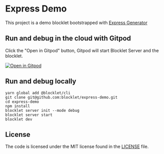 # Express Demo

This project is a demo blocklet bootstrapped with [Express Generator](https://expressjs.com/en/starter/generator.html)

## Run and debug in the cloud with Gitpod

Click the "Open in Gitpod" button, Gitpod will start Blocklet Server and the blocklet.

[![Open in Gitpod](https://gitpod.io/button/open-in-gitpod.svg)](https://gitpod.io/#https://github.com/blocklet/express-demo)

## Run and debug locally

```shell
yarn global add @blocklet/cli
git clone git@github.com:blocklet/express-demo.git
cd express-demo
npm install
blocklet server init --mode debug
blocklet server start
blocklet dev
```

## License

The code is licensed under the MIT license found in the
[LICENSE](LICENSE) file.
